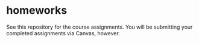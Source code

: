 # homeworks

See this repository for the course assignments. You will be submitting your completed assignments via Canvas, however.
